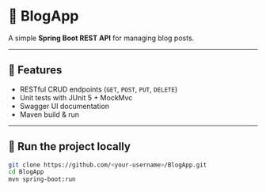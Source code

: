 # 📝 BlogApp

A simple **Spring Boot REST API** for managing blog posts.

---

## 🚀 Features
- RESTful CRUD endpoints (`GET`, `POST`, `PUT`, `DELETE`)
- Unit tests with JUnit 5 + MockMvc
- Swagger UI documentation
- Maven build & run

---

## 🧰 Run the project locally
```bash
git clone https://github.com/<your-username>/BlogApp.git
cd BlogApp
mvn spring-boot:run

